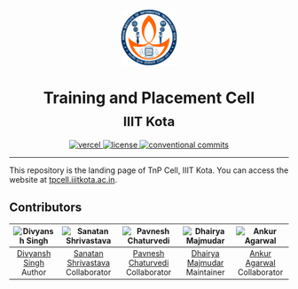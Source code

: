 <!-- markdownlint-disable MD033 MD041 -->
<p align="center">
  <img src="assets/logo.svg" width="100" />
</p>
<h1 align="center">
  Training and Placement Cell
  <br />
  <sub>IIIT Kota</sub>
</h1>

<p align="center">
  <a href="https://tnp-iiit-kota.vercel.app">
    <img
      alt="vercel"
      src="https://img.shields.io/github/deployments/brc-dd/tnp-iiit-kota/production?label=vercel&logo=vercel&style=flat-square"
    />
  </a>
  <a href="LICENSE">
    <img
      alt="license"
      src="https://img.shields.io/github/license/brc-dd/tnp-iiit-kota?style=flat-square"
    />
  </a>
  <a href="https://conventionalcommits.org">
    <img
      alt="conventional commits"
      src="https://img.shields.io/badge/conventional%20commits-1.0.0-yellow.svg?style=flat-square"
    />
  </a>
</p>

---

This repository is the landing page of TnP Cell, IIIT Kota. You can access the website at [tpcell.iiitkota.ac.in][1].

## Contributors

|       ![Divyansh Singh][2]        |          ![Sanatan Shrivastava][4]           |          ![Pavnesh Chaturvedi][6]           |         ![Dhairya Majmudar][8]          |          ![Ankur Agarwal][10]           |
| :-------------------------------: | :------------------------------------------: | :-----------------------------------------: | :-------------------------------------: | :-------------------------------------: |
| [Divyansh Singh][3] <br /> Author | [Sanatan Shrivastava][5] <br /> Collaborator | [Pavnesh Chaturvedi][7] <br /> Collaborator | [Dhairya Majmudar][9] <br /> Maintainer | [Ankur Agarwal][11] <br /> Collaborator |

[1]: https://tpcell.iiitkota.ac.in
[2]: https://images.weserv.nl/?url=raw.githubusercontent.com/brc-dd/tnp-iiit-kota/main/public/members/divyansh-singh.jpg&h=100&w=100&fit=cover&mask=circle&maxage=7d
[3]: https://github.com/brc-dd
[4]: https://images.weserv.nl/?url=raw.githubusercontent.com/brc-dd/tnp-iiit-kota/main/public/members/sanatan-shrivastava.jpg&h=100&w=100&fit=cover&mask=circle&maxage=7d
[5]: https://github.com/sanatan-shrivastava
[6]: https://images.weserv.nl/?url=raw.githubusercontent.com/brc-dd/tnp-iiit-kota/main/public/members/pavnesh-chaturvedi.jpg&h=100&w=100&fit=cover&mask=circle&maxage=7d
[7]: https://github.com/pc-beast
[8]: https://images.weserv.nl/?url=raw.githubusercontent.com/DhairyaMajmudar/tnp-iiit-kota/main/public/members/dhairya-majmudar.jpg&h=100&w=100&fit=cover&mask=circle&maxage=7d
[9]: https://github.com/DhairyaMajmudar
[10]: https://images.weserv.nl/?url=raw.githubusercontent.com/DhairyaMajmudar/tnp-iiit-kota/main/public/members/ankur-agarwal.jpg&h=100&w=100&fit=cover&mask=circle&maxage=7d
[11]: https://github.com/Ankur6702
